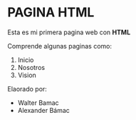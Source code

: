 # PAGINA HTML

Esta es mi primera pagina web con **HTML** 

Comprende algunas paginas como: 

[//]:#

1. Inicio
2. Nosotros
3. Vision 

Elaorado por: 

[//]:#

* Walter Bamac
* Alexander Bámac